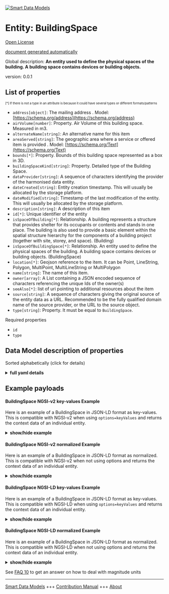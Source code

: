 <!-- 10-Header -->  
[![Smart Data Models](https://smartdatamodels.org/wp-content/uploads/2022/01/SmartDataModels_logo.png "Logo")](https://smartdatamodels.org)  
Entity: BuildingSpace  
=====================<!-- /10-Header -->  
<!-- 15-License -->  
[Open License](https://github.com/smart-data-models//dataModel.S4BLDG/blob/master/BuildingSpace/LICENSE.md)  
[document generated automatically](https://docs.google.com/presentation/d/e/2PACX-1vTs-Ng5dIAwkg91oTTUdt8ua7woBXhPnwavZ0FxgR8BsAI_Ek3C5q97Nd94HS8KhP-r_quD4H0fgyt3/pub?start=false&loop=false&delayms=3000#slide=id.gb715ace035_0_60)  
<!-- /15-License -->  
<!-- 20-Description -->  
Global description: **An entity used to define the physical spaces of the building. A building space contains devices or building objects.**  
version: 0.0.1  
<!-- /20-Description -->  
<!-- 30-PropertiesList -->  

## List of properties  

<sup><sub>[*] If there is not a type in an attribute is because it could have several types or different formats/patterns</sub></sup>  
- `address[object]`: The mailing address  . Model: [https://schema.org/address](https://schema.org/address)- `airVolume[number]`: Property. Air Volume of this building space. Measured in m3.  - `alternateName[string]`: An alternative name for this item  - `areaServed[string]`: The geographic area where a service or offered item is provided  . Model: [https://schema.org/Text](https://schema.org/Text)- `bounds[*]`: Property. Bounds of this building space represented as a box in 3D.  - `buildingSpaceKind[string]`: Property. Detailed type of the Building Space.  - `dataProvider[string]`: A sequence of characters identifying the provider of the harmonised data entity.  - `dateCreated[string]`: Entity creation timestamp. This will usually be allocated by the storage platform.  - `dateModified[string]`: Timestamp of the last modification of the entity. This will usually be allocated by the storage platform.  - `description[string]`: A description of this item  - `id[*]`: Unique identifier of the entity  - `isSpaceOfBuilding[*]`: Relationship. A building represents a structure that provides shelter for its occupants or contents and stands in one place. The building is also used to provide a basic element within the spatial structure hierarchy for the components of a building project (together with site, storey, and space). (Building)  - `isSpaceOfBuildingSpace[*]`: Relationship. An entity used to define the physical spaces of the building. A building space contains devices or building objects. (BuildingSpace)  - `location[*]`: Geojson reference to the item. It can be Point, LineString, Polygon, MultiPoint, MultiLineString or MultiPolygon  - `name[string]`: The name of this item.  - `owner[array]`: A List containing a JSON encoded sequence of characters referencing the unique Ids of the owner(s)  - `seeAlso[*]`: list of uri pointing to additional resources about the item  - `source[string]`: A sequence of characters giving the original source of the entity data as a URL. Recommended to be the fully qualified domain name of the source provider, or the URL to the source object.  - `type[string]`: Property. It must be equal to `BuildingSpace`.  <!-- /30-PropertiesList -->  
<!-- 35-RequiredProperties -->  
Required properties  
- `id`  - `type`  <!-- /35-RequiredProperties -->  
<!-- 40-RequiredProperties -->  
<!-- /40-RequiredProperties -->  
<!-- 50-DataModelHeader -->  
## Data Model description of properties  
Sorted alphabetically (click for details)  
<!-- /50-DataModelHeader -->  
<!-- 60-ModelYaml -->  
<details><summary><strong>full yaml details</strong></summary>    
```yaml  
BuildingSpace:    
  description: An entity used to define the physical spaces of the building. A building space contains devices or building objects.    
  properties:    
    address:    
      description: The mailing address    
      properties:    
        addressCountry:    
          description: 'Property. The country. For example, Spain. Model:''https://schema.org/addressCountry'''    
          type: string    
        addressLocality:    
          description: 'Property. The locality in which the street address is, and which is in the region. Model:''https://schema.org/addressLocality'''    
          type: string    
        addressRegion:    
          description: 'Property. The region in which the locality is, and which is in the country. Model:''https://schema.org/addressRegion'''    
          type: string    
        district:    
          description: 'A district is a type of administrative division that, in some countries, is managed by the local government.'    
          type: string    
        postOfficeBoxNumber:    
          description: 'Property. The post office box number for PO box addresses. For example, 03578. Model:''https://schema.org/postOfficeBoxNumber'''    
          type: string    
        postalCode:    
          description: 'Property. The postal code. For example, 24004. Model:''https://schema.org/https://schema.org/postalCode'''    
          type: string    
        streetAddress:    
          description: 'Property. The street address. Model:''https://schema.org/streetAddress'''    
          type: string    
        streetNr:    
          description: Number identifying a specific property on a public street.    
          type: string    
      type: object    
      x-ngsi:    
        model: https://schema.org/address    
        type: Property    
    airVolume:    
      description: Property. Air Volume of this building space. Measured in m3.    
      type: number    
      x-ngsi:    
        type: Property    
    alternateName:    
      description: An alternative name for this item    
      type: string    
      x-ngsi:    
        type: Property    
    areaServed:    
      description: The geographic area where a service or offered item is provided    
      type: string    
      x-ngsi:    
        model: https://schema.org/Text    
        type: Property    
    bounds:    
      description: Property. Bounds of this building space represented as a box in 3D.    
      properties:    
        max:    
          description: Property. Represents a point in a 3D space.    
          properties: &buildingspace_-_properties_-_bounds_-_properties_-_min_-_properties    
            type:    
              description: Property. Property. NGSI-LD Entity Type.    
              enum:    
                - Point    
              type: string    
            x:    
              description: Property. Coordinate X of the point.    
              type: number    
            y:    
              description: Property. Coordinate Y of the point.    
              type: number    
            z:    
              description: Property. Coordinate Z of the point.    
              type: number    
          type: object    
        min:    
          description: Property. Represents a point in a 3D space.    
          properties: *buildingspace_-_properties_-_bounds_-_properties_-_min_-_properties    
          type: object    
        type:    
          description: Property. Property. NGSI-LD Entity Type.    
          enum:    
            - Bounds    
          type: string    
      type: object    
      x-ngsi:    
        type: Property    
    buildingSpaceKind:    
      description: Property. Detailed type of the Building Space.    
      enum:    
        - BuildingElementProxy    
        - BuildingStorey    
        - Column    
        - Covering    
        - CurtainWall    
        - Door    
        - OpeningElement    
        - Plate    
        - Railing    
        - Roof    
        - Site    
        - Slab    
        - Space    
        - Stair    
        - StairFlight    
        - Storey    
        - Wall    
        - WallStandardCase    
        - Window    
      type: string    
      x-ngsi:    
        type: Property    
    dataProvider:    
      description: A sequence of characters identifying the provider of the harmonised data entity.    
      type: string    
      x-ngsi:    
        type: Property    
    dateCreated:    
      description: Entity creation timestamp. This will usually be allocated by the storage platform.    
      format: date-time    
      type: string    
      x-ngsi:    
        type: Property    
    dateModified:    
      description: Timestamp of the last modification of the entity. This will usually be allocated by the storage platform.    
      format: date-time    
      type: string    
      x-ngsi:    
        type: Property    
    description:    
      description: A description of this item    
      type: string    
      x-ngsi:    
        type: Property    
    id:    
      anyOf: &buildingspace_-_properties_-_isspaceofbuilding_-_anyof    
        - description: Property. Identifier format of any NGSI entity    
          maxLength: 256    
          minLength: 1    
          pattern: ^[\w\-\.\{\}\$\+\*\[\]`|~^@!,:\\]+$    
          type: string    
        - description: Property. Identifier format of any NGSI entity    
          format: uri    
          type: string    
      description: Unique identifier of the entity    
      x-ngsi:    
        type: Property    
    isSpaceOfBuilding:    
      anyOf: *buildingspace_-_properties_-_isspaceofbuilding_-_anyof    
      description: 'Relationship. A building represents a structure that provides shelter for its occupants or contents and stands in one place. The building is also used to provide a basic element within the spatial structure hierarchy for the components of a building project (together with site, storey, and space). (Building)'    
      x-ngsi:    
        type: Property    
    isSpaceOfBuildingSpace:    
      anyOf: *buildingspace_-_properties_-_isspaceofbuilding_-_anyof    
      description: Relationship. An entity used to define the physical spaces of the building. A building space contains devices or building objects. (BuildingSpace)    
      x-ngsi:    
        type: Property    
    location:    
      description: 'Geojson reference to the item. It can be Point, LineString, Polygon, MultiPoint, MultiLineString or MultiPolygon'    
      oneOf:    
        - description: GeoProperty. Geojson reference to the item. Point    
          properties:    
            bbox:    
              items:    
                type: number    
              minItems: 4    
              type: array    
            coordinates:    
              items:    
                type: number    
              minItems: 2    
              type: array    
            type:    
              enum:    
                - Point    
              type: string    
          required:    
            - type    
            - coordinates    
          title: GeoJSON Point    
          type: object    
        - description: GeoProperty. Geojson reference to the item. LineString    
          properties:    
            bbox:    
              items:    
                type: number    
              minItems: 4    
              type: array    
            coordinates:    
              items:    
                items:    
                  type: number    
                minItems: 2    
                type: array    
              minItems: 2    
              type: array    
            type:    
              enum:    
                - LineString    
              type: string    
          required:    
            - type    
            - coordinates    
          title: GeoJSON LineString    
          type: object    
        - description: GeoProperty. Geojson reference to the item. Polygon    
          properties:    
            bbox:    
              items:    
                type: number    
              minItems: 4    
              type: array    
            coordinates:    
              items:    
                items:    
                  items:    
                    type: number    
                  minItems: 2    
                  type: array    
                minItems: 4    
                type: array    
              type: array    
            type:    
              enum:    
                - Polygon    
              type: string    
          required:    
            - type    
            - coordinates    
          title: GeoJSON Polygon    
          type: object    
        - description: GeoProperty. Geojson reference to the item. MultiPoint    
          properties:    
            bbox:    
              items:    
                type: number    
              minItems: 4    
              type: array    
            coordinates:    
              items:    
                items:    
                  type: number    
                minItems: 2    
                type: array    
              type: array    
            type:    
              enum:    
                - MultiPoint    
              type: string    
          required:    
            - type    
            - coordinates    
          title: GeoJSON MultiPoint    
          type: object    
        - description: GeoProperty. Geojson reference to the item. MultiLineString    
          properties:    
            bbox:    
              items:    
                type: number    
              minItems: 4    
              type: array    
            coordinates:    
              items:    
                items:    
                  items:    
                    type: number    
                  minItems: 2    
                  type: array    
                minItems: 2    
                type: array    
              type: array    
            type:    
              enum:    
                - MultiLineString    
              type: string    
          required:    
            - type    
            - coordinates    
          title: GeoJSON MultiLineString    
          type: object    
        - description: GeoProperty. Geojson reference to the item. MultiLineString    
          properties:    
            bbox:    
              items:    
                type: number    
              minItems: 4    
              type: array    
            coordinates:    
              items:    
                items:    
                  items:    
                    items:    
                      type: number    
                    minItems: 2    
                    type: array    
                  minItems: 4    
                  type: array    
                type: array    
              type: array    
            type:    
              enum:    
                - MultiPolygon    
              type: string    
          required:    
            - type    
            - coordinates    
          title: GeoJSON MultiPolygon    
          type: object    
      x-ngsi:    
        type: GeoProperty    
    name:    
      description: The name of this item.    
      type: string    
      x-ngsi:    
        type: Property    
    owner:    
      description: A List containing a JSON encoded sequence of characters referencing the unique Ids of the owner(s)    
      items:    
        anyOf: *buildingspace_-_properties_-_isspaceofbuilding_-_anyof    
        description: Property. Unique identifier of the entity    
      type: array    
      x-ngsi:    
        type: Property    
    seeAlso:    
      description: list of uri pointing to additional resources about the item    
      oneOf:    
        - items:    
            format: uri    
            type: string    
          minItems: 1    
          type: array    
        - format: uri    
          type: string    
      x-ngsi:    
        type: Property    
    source:    
      description: 'A sequence of characters giving the original source of the entity data as a URL. Recommended to be the fully qualified domain name of the source provider, or the URL to the source object.'    
      type: string    
      x-ngsi:    
        type: Property    
    type:    
      description: Property. It must be equal to `BuildingSpace`.    
      enum:    
        - BuildingSpace    
      type: string    
      x-ngsi:    
        type: Property    
  required:    
    - id    
    - type    
  type: object    
  x-derived-from: "https://saref.etsi.org/saref4bldg/v1.1.2/#s4bldg:BuildingSpace"    
  x-disclaimer: 'Redistribution and use in source and binary forms, with or without modification, are permitted  provided that the license conditions are met. Copyleft (c) 2022 Contributors to Smart Data Models Program'    
  x-license-url: https://github.com/smart-data-models/dataModel.S4BLDG/blob/master/BuildingSpace/LICENSE.md    
  x-model-schema: https://smart-data-models.github.com/dataModel.SAREF4BLDG/BuildingSpace/schema.json    
  x-model-tags: SAREF BuildingSpace    
  x-version: 0.0.1    
```  
</details>    
<!-- /60-ModelYaml -->  
<!-- 70-MiddleNotes -->  
<!-- /70-MiddleNotes -->  
<!-- 80-Examples -->  
## Example payloads    
#### BuildingSpace NGSI-v2 key-values Example    
Here is an example of a BuildingSpace in JSON-LD format as key-values. This is compatible with NGSI-v2 when  using `options=keyValues` and returns the context data of an individual entity.  
<details><summary><strong>show/hide example</strong></summary>    
```json  
{  
  "id": "urn:ngsi-ld:BuildingSpace:cc956fa0-70f8-4110-a4d1-60eb1299bc8e",  
  "type": "BuildingSpace",  
  "airVolume": 0.9964475180399912,  
  "bounds": {  
    "max": {  
      "type": "Point",  
      "x": 0.6598941847785847,  
      "y": 0.29050046329217627,  
      "z": 0.5723987903652894  
    },  
    "min": {  
      "type": "Point",  
      "x": 0.2328925559580186,  
      "y": 0.7820178782873053,  
      "z": 0.703947078383337  
    }  
  },  
  "buildingSpaceKind": "Space",  
  "isSpaceOfBuilding": "urn:ngsi-ld:Building:5ba9925b-36c8-4243-bc1c-5095eefbc2c9",  
  "isSpaceOfBuildingSpace": "urn:ngsi-ld:BuildingSpace:bb5c5eb8-7224-4560-a8f3-0dd75742066d",  
  "dateCreated": "2023-01-26T10:56:49Z",  
  "dateModified": "2023-01-25T18:35:39Z",  
  "source": "Import",  
  "name": "BuildingSpace",  
  "alternateName": "BuildingSpace type 2",  
  "description": "BuildingSpace of limited BuildingSpace types",  
  "dataProvider": "IFC file"  
}  
```  
</details>  
#### BuildingSpace NGSI-v2 normalized Example    
Here is an example of a BuildingSpace in JSON-LD format as normalized. This is compatible with NGSI-v2 when not using options and returns the context data of an individual entity.  
<details><summary><strong>show/hide example</strong></summary>    
```json  
{  
  "id": "urn:ngsi-ld:BuildingSpace:f341006e-3556-4699-8959-19edf7079bac",  
  "type": "BuildingSpace",  
  "airVolume": {  
    "type": "Measurement",  
    "value": {  
      0.9064782098814886  
    }  
  },  
  "bounds": {  
    "type": "Bounds",  
    "value": {  
      "max": {  
        "type": "Point",  
        "value": {  
          "x": {  
            "type": "Float",  
            "value": 0.3435432568091691  
          },  
          "y": {  
            "type": "Float",  
            "value": 0.24905296319042758  
          },  
          "z": {  
            "type": "Float",  
            "value": 0.2845520466135202  
          }  
        }  
      },  
      "min": {  
        "type": "Point",  
        "value": {  
          "x": {  
            "type": "Float",  
            "value": 0.4907878164155083  
          },  
          "y": {  
            "type": "Float",  
            "value": 0.24758694946836612  
          },  
          "z": {  
            "type": "Float",  
            "value": 0.5473795276532545  
          }  
        }  
      }  
    }  
  },  
  "buildingSpaceKind": {  
    "type": "Text",  
    "value": "OpeningElement"  
  },  
  "isSpaceOfBuilding": {  
    "type": "URL",  
    "value": "urn:ngsi-ld:Building:f61515c6-7ae8-497f-a5a0-a109d69c8ad9"  
  },  
  "isSpaceOfBuildingSpace": {  
    "type": "URL",  
    "value": "urn:ngsi-ld:BuildingSpace:af38bc5d-cc8e-456b-933b-6f49a5a4347b"  
  },  
  "dateCreated": {  
    "type": "DateTime",  
    "value": "2023-01-26T05:23:18.620809+01:00"  
  },  
  "dateModified": {  
    "type": "DateTime",  
    "value": "2023-01-26T01:47:26.1064065+01:00"  
  },  
  "source": {  
    "type": "Text",  
    "value": "Import"  
  },  
  "name": {  
    "type": "Text",  
    "value": "BuildingSpace"  
  },  
  "alternateName": {  
    "type": "Text",  
    "value": "BuildingSpace type 2"  
  },  
  "description": {  
    "type": "Text",  
    "value": "BuildingSpace of limited BuildingSpace types"  
  },  
  "dataProvider": {  
    "type": "Text",  
    "value": "IFC file"  
  }  
}  
```  
</details>  
#### BuildingSpace NGSI-LD key-values Example    
Here is an example of a BuildingSpace in JSON-LD format as key-values. This is compatible with NGSI-LD when  using `options=keyValues` and returns the context data of an individual entity.  
<details><summary><strong>show/hide example</strong></summary>    
```json  
{  
  "id": "urn:ngsi-ld:BuildingSpace:676ee568-16af-457c-898f-232c5900f75e",  
  "type": "BuildingSpace",  
  "airVolume": 0.6757573914426188,  
  "bounds": {  
    "max": {  
      "type": "Point",  
      "x": 0.11739641482930474,  
      "y": 0.6412223514966972,  
      "z": 0.8162459383914825  
    },  
    "min": {  
      "type": "Point",  
      "x": 0.656218944969374,  
      "y": 0.2590907017420844,  
      "z": 0.10417683913385478  
    }  
  },  
  "buildingSpaceKind": "Plate",  
  "isSpaceOfBuilding": "urn:ngsi-ld:Building:c09b1c10-d5bb-40cb-a76a-bbf551661d55",  
  "isSpaceOfBuildingSpace": "urn:ngsi-ld:BuildingSpace:0b32e85a-02bd-4ccb-a5ec-d4e4805121e9",  
  "dateCreated": "2023-01-25T17:03:22Z",  
  "dateModified": "2023-01-25T23:31:49Z",  
  "source": "Import",  
  "name": "BuildingSpace",  
  "alternateName": "BuildingSpace type 2",  
  "description": "BuildingSpace of limited BuildingSpace types",  
  "dataProvider": "IFC file",  
  "@context": [  
    "https://raw.githubusercontent.com/smart-data-models/dataModel.S4BLDG/master/context.jsonld",  
    "https://uri.etsi.org/ngsi-ld/v1/ngsi-ld-core-context.jsonld"  
  ]  
}  
```  
</details>  
#### BuildingSpace NGSI-LD normalized Example    
Here is an example of a BuildingSpace in JSON-LD format as normalized. This is compatible with NGSI-LD when not using options and returns the context data of an individual entity.  
<details><summary><strong>show/hide example</strong></summary>    
```json  
{  
  "id": "urn:ngsi-ld:BuildingSpace:d7cb7e92-0891-47f6-86a9-06a4aa5373bd",  
  "type": "BuildingSpace",  
  "airVolume": {  
    "type": "Property",  
    "unitCode": "m3",  
    "observedAt": "2023-01-26T13:10:25Z",  
    "value": 0.24704243447487917  
  },  
  "bounds": {  
    "type": "Property",  
    "value": {  
      "max": {  
        "type": "Property",  
        "value": {  
          "x": {  
            "type": "Property",  
            "value": 0.5826533723200945  
          },  
          "y": {  
            "type": "Property",  
            "value": 0.8080827869513028  
          },  
          "z": {  
            "type": "Property",  
            "value": 0.7573005865012242  
          }  
        }  
      },  
      "min": {  
        "type": "Property",  
        "value": {  
          "x": {  
            "type": "Property",  
            "value": 0.6273023443041038  
          },  
          "y": {  
            "type": "Property",  
            "value": 0.3279024163898896  
          },  
          "z": {  
            "type": "Property",  
            "value": 0.9097369934052144  
          }  
        }  
      }  
    }  
  },  
  "buildingSpaceKind": {  
    "type": "Property",  
    "value": "Covering"  
  },  
  "isSpaceOfBuilding": {  
    "type": "Relationship",  
    "object": "urn:ngsi-ld:Building:46ad9d28-a073-4895-a02e-eb5d12495b4a"  
  },  
  "isSpaceOfBuildingSpace": {  
    "type": "Relationship",  
    "object": "urn:ngsi-ld:BuildingSpace:fa3ff8f2-4340-4a60-8cfa-b08d35a62952"  
  },  
  "dateCreated": {  
    "type": "Property",  
    "value": "2023-01-25T18:18:52Z"  
  },  
  "dateModified": {  
    "type": "Property",  
    "value": "2023-01-26T08:23:36Z"  
  },  
  "source": {  
    "type": "Property",  
    "value": "Import"  
  },  
  "name": {  
    "type": "Property",  
    "value": "BuildingSpace"  
  },  
  "alternateName": {  
    "type": "Property",  
    "value": "BuildingSpace type 2"  
  },  
  "description": {  
    "type": "Property",  
    "value": "BuildingSpace of limited BuildingSpace types"  
  },  
  "dataProvider": {  
    "type": "Property",  
    "value": "IFC file"  
  },  
  "@context": [  
    "https://raw.githubusercontent.com/smart-data-models/dataModel.S4BLDG/master/context.jsonld",  
    "https://uri.etsi.org/ngsi-ld/v1/ngsi-ld-core-context.jsonld"  
  ]  
}  
```  
</details><!-- /80-Examples -->  
<!-- 90-FooterNotes -->  
<!-- /90-FooterNotes -->  
<!-- 95-Units -->  
See [FAQ 10](https://smartdatamodels.org/index.php/faqs/) to get an answer on how to deal with magnitude units  
<!-- /95-Units -->  
<!-- 97-LastFooter -->  
---  
[Smart Data Models](https://smartdatamodels.org) +++ [Contribution Manual](https://bit.ly/contribution_manual) +++ [About](https://bit.ly/Introduction_SDM)<!-- /97-LastFooter -->  
